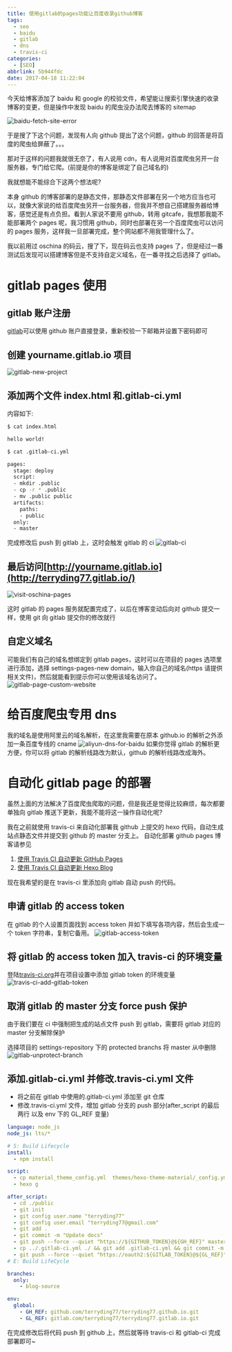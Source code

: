 ```yaml
---
title: 使用gitlab的pages功能让百度收录github博客
tags:
  - seo
  - baidu
  - gitlab
  - dns
  - travis-ci
categories:
  - [SEO]
abbrlink: 5b944fdc
date: 2017-04-18 11:22:04
---
```


今天给博客添加了 baidu 和 google 的校验文件，希望能让搜索引擎快速的收录博客的变更，但是操作中发现 baidu 的爬虫没办法爬去博客的 sitemap

![baidu-fetch-site-error](http://wx1.sinaimg.cn/large/9a1da786gy1g06ws0j13sj20y90cqq4i.jpg)

于是搜了下这个问题，发现有人向 github 提出了这个问题，github 的回答是将百度的爬虫给屏蔽了。。。

那对于这样的问题我就很无奈了，有人说用 cdn，有人说用对百度爬虫另开一台服务器，专门给它爬。(前提是你的博客是绑定了自己域名的)

我就想能不能综合下这两个想法呢?

本身 github 的博客部署的是静态文件，那静态文件部署在另一个地方应当也可以，就像大家说的给百度爬虫另开一台服务器，但我并不想自己搭建服务器给博客，感觉还是有点负担。看到人家说不要用 github，转用 gitcafe，我想那我能不能部署两个 pages 呢，我习惯用 github，同时也部署在另一个百度爬虫可以访问的 pages 服务，这样我一旦部署完成，整个网站都不用我管理什么了。

我以前用过 oschina 的码云，搜了下，现在码云也支持 pages 了，但是经过一番测试后发现可以搭建博客但是不支持自定义域名，在一番寻找之后选择了 gitlab。

# gitlab pages 使用

## gitlab 账户注册

[gitlab](https://gitlab.com/)可以使用 github 账户直接登录，重新校验一下邮箱并设置下密码即可

## 创建 yourname.gitlab.io 项目

![gitlab-new-project](http://wx3.sinaimg.cn/large/9a1da786gy1g06wrzzo5pj21ev0najto.jpg)

## 添加两个文件 index.html 和.gitlab-ci.yml

内容如下:

```bash
$ cat index.html

hello world!

$ cat .gitlab-ci.yml

pages:
  stage: deploy
  script:
  - mkdir .public
  - cp -r * .public
  - mv .public public
  artifacts:
    paths:
    - public
  only:
  - master
```

完成修改后 push 到 gitlab 上，这时会触发 gitlab 的 ci
![gitlab-ci](http://wx1.sinaimg.cn/large/9a1da786gy1g06ws06l1aj21go0lvgpb.jpg)

## 最后访问[http://yourname.gitlab.io](http://terryding77.gitlab.io/)

![visit-oschina-pages](https://ws4.sinaimg.cn/large/9a1da786gy1g06wrxz2pgj20cc02xq2u.jpg)

这时 gitlab 的 pages 服务就配置完成了，以后在博客变动后向对 github 提交一样，使用 git 向 gitlab 提交你的修改就行

## 自定义域名

可能我们有自己的域名想绑定到 gitlab pages，这时可以在项目的 pages 选项里进行添加，选择 settings-pages-new domain，输入你自己的域名(https 请提供相关文件)，然后就能看到提示你可以使用该域名访问了。
![gitlab-page-custom-website](https://wx3.sinaimg.cn/large/9a1da786gy1g06wrzthh0j21cf0esq44.jpg)

# 给百度爬虫专用 dns

我的域名是使用阿里云的域名解析，在这里我需要在原本 github.io 的解析之外添加一条百度专线的 cname
![aliyun-dns-for-baidu](https://wx1.sinaimg.cn/large/9a1da786gy1g06ws0omtqj218i06xq3v.jpg)
如果你觉得 gitlab 的解析更方便，你可以将 gitlab 的解析线路改为默认，github 的解析线路改成海外。

# 自动化 gitlab page 的部署

虽然上面的方法解决了百度爬虫爬取的问题，但是我还是觉得比较麻烦，每次都要单独向 gitlab 推送下更新，我能不能将这一操作自动化呢?

我在之前就使用 travis-ci 来自动化部署我 github 上提交的 hexo 代码，自动生成站点静态文件并提交到 github 的 master 分支上。
自动化部署 github pages 博客请参见

1. [使用 Travis CI 自动更新 GitHub Pages](http://notes.iissnan.com/2016/publishing-github-pages-with-travis-ci/)
1. [使用 Travis CI 自动更新 Hexo Blog](http://xwartz.xyz/pupa/2016/06/auto-update-with-travis-ci/)

现在我希望的是在 travis-ci 里添加向 gitlab 自动 push 的代码。

## 申请 gitlab 的 access token

在 gitlab 的个人设置页面找到 access token 并如下填写各项内容，然后会生成一个 token 字符串，复制它备用。
![gitlab-access-token](https://wx3.sinaimg.cn/large/9a1da786gy1g06ws0cmiwj21180g4dgz.jpg)

## 将 gitlab 的 access token 加入 travis-ci 的环境变量

登陆[travis-ci.org](https://travis-ci.org)并在项目设置中添加 gitlab token 的环境变量
![travis-ci-add-gitlab-token](https://ws1.sinaimg.cn/large/9a1da786gy1g06wryk0g8j215v0983z2.jpg)

## 取消 gitlab 的 master 分支 force push 保护

由于我们要在 ci 中强制把生成的站点文件 push 到 gitlab，需要将 gitlab 对应的 master 分支解除保护

选择项目的 settings-repository 下的 protected branchs 将 master 从中删除
![gitlab-unprotect-branch](https://wx2.sinaimg.cn/large/9a1da786gy1g06wrzjdhwj21f50m9gox.jpg)

## 添加.gitlab-ci.yml 并修改.travis-ci.yml 文件

- 将之前在 gitlab 中使用的.gitlab-ci.yml 添加至 git 仓库
- 修改.travis-ci.yml 文件，增加 gitlab 分支的 push 部分(after_script 的最后两行 以及 env 下的 GL_REF 变量)

```yaml
language: node_js
node_js: lts/*

# S: Build Lifecycle
install:
  - npm install

script:
  - cp material_theme_config.yml  themes/hexo-theme-material/_config.yml
  - hexo g

after_script:
  - cd ./public
  - git init
  - git config user.name "terryding77"
  - git config user.email "terryding77@gmail.com"
  - git add .
  - git commit -m "Update docs"
  - git push --force --quiet "https://${GITHUB_TOKEN}@${GH_REF}" master:master
  - cp ../.gitlab-ci.yml ./ && git add .gitlab-ci.yml && git commit -m "add ci file"
  - git push --force --quiet "https://oauth2:${GITLAB_TOKEN}@${GL_REF}" master:master
# E: Build LifeCycle

branches:
  only:
    - blog-source

env:
  global:
    - GH_REF: github.com/terryding77/terryding77.github.io.git
    - GL_REF: gitlab.com/terryding77/terryding77.gitlab.io.git
```

在完成修改后将代码 push 到 github 上，然后就等待 travis-ci 和 gitlab-ci 完成部署即可~
